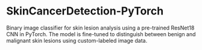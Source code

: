 # SkinCancerDetection-PyTorch
Binary image classifier for skin lesion analysis using a pre-trained ResNet18 CNN in PyTorch. The model is fine-tuned to distinguish between benign and malignant skin lesions using custom-labeled image data.

